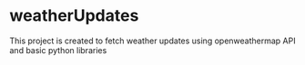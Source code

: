 # weatherUpdates
This project is created to fetch weather updates using openweathermap API and basic python libraries
